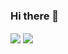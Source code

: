 ### Hi there 👋



<div align="left">
  <img align="center" src="https://github-readme-stats.vercel.app/api?username=shaeinst&show_icons=true&theme=dark" />
  <img align="center" src="https://github-readme-stats.vercel.app/api/top-langs/?username=shaeinst&layout=compact&theme=dark" />
</div>
